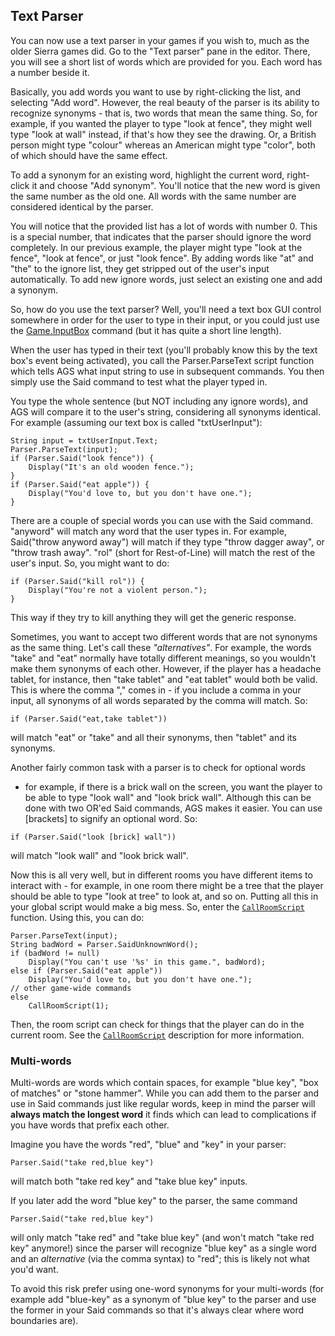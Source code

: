 ## Text Parser

You can now use a text parser in your games if you wish to, much as the
older Sierra games did. Go to the "Text parser" pane in the editor.
There, you will see a short list of words which are provided for you.
Each word has a number beside it.

Basically, you add words you want to use by right-clicking the list, and
selecting "Add word". However, the real beauty of the parser is its
ability to recognize synonyms - that is, two words that mean the same
thing. So, for example, if you wanted the player to type "look at
fence", they might well type "look at wall" instead, if that's how they
see the drawing. Or, a British person might type "colour" whereas an
American might type "color", both of which should have the same effect.

To add a synonym for an existing word, highlight the current word,
right-click it and choose "Add synonym". You'll notice that the new word
is given the same number as the old one. All words with the same number
are considered identical by the parser.

You will notice that the provided list has a lot of words with number 0.
This is a special number, that indicates that the parser should ignore
the word completely. In our previous example, the player might type
"look at the fence", "look at fence", or just "look fence". By adding
words like "at" and "the" to the ignore list, they get stripped out of
the user's input automatically. To add new ignore words, just select an
existing one and add a synonym.

So, how do you use the text parser? Well, you'll need a text box GUI
control somewhere in order for the user to type in their input, or you
could just use the [Game.InputBox](Game#gameinputbox) command (but it has quite a short line
length).

When the user has typed in their text (you'll probably know this by the
text box's event being activated), you call the Parser.ParseText script
function which tells AGS what input string to use in subsequent
commands. You then simply use the Said command to test what the player
typed in.

You type the whole sentence (but NOT including any ignore words), and
AGS will compare it to the user's string, considering all synonyms
identical. For example (assuming our text box is called "txtUserInput"):

```ags
String input = txtUserInput.Text;
Parser.ParseText(input);
if (Parser.Said("look fence")) {
    Display("It's an old wooden fence.");
}
if (Parser.Said("eat apple")) {
    Display("You'd love to, but you don't have one.");
}
```

There are a couple of special words you can use with the Said command.
"anyword" will match any word that the user types in. For example,
Said("throw anyword away") will match if they type "throw dagger away",
or "throw trash away". "rol" (short for Rest-of-Line) will match the
rest of the user's input. So, you might want to do:

```ags
if (Parser.Said("kill rol")) {
    Display("You're not a violent person.");
}
```

This way if they try to kill anything they will get the generic
response.

Sometimes, you want to accept two different words that are not synonyms
as the same thing. Let's call these *"alternatives"*. For example, the words "take" and "eat" normally have
totally different meanings, so you wouldn't make them synonyms of each
other. However, if the player has a headache tablet, for instance, then
"take tablet" and "eat tablet" would both be valid. This is where the
comma "," comes in - if you include a comma in your input, all synonyms
of all words separated by the comma will match. So:

```ags
if (Parser.Said("eat,take tablet"))
```

will match "eat" or "take" and all their synonyms, then "tablet" and its
synonyms.

Another fairly common task with a parser is to check for optional words
- for example, if there is a brick wall on the screen, you want the
player to be able to type "look wall" and "look brick wall". Although
this can be done with two OR'ed Said commands, AGS makes it easier. You
can use \[brackets\] to signify an optional word. So:

```ags
if (Parser.Said("look [brick] wall"))
```

will match "look wall" and "look brick wall".

Now this is all very well, but in different rooms you have different
items to interact with - for example, in one room there might be a tree
that the player should be able to type "look at tree" to look at, and so
on. Putting all this in your global script would make a big mess. So,
enter the [`CallRoomScript`](Globalfunctions_General#callroomscript) function. Using
this, you can do:

```ags
Parser.ParseText(input);
String badWord = Parser.SaidUnknownWord();
if (badWord != null)
    Display("You can't use '%s' in this game.", badWord);
else if (Parser.Said("eat apple"))
    Display("You'd love to, but you don't have one.");
// other game-wide commands
else
    CallRoomScript(1);
```

Then, the room script can check for things that the player can do in the
current room. See the [`CallRoomScript`](Globalfunctions_General#callroomscript)
description for more information.

### Multi-words

Multi-words are words which contain spaces, for example "blue key", "box of matches"
or "stone hammer". While you can add them to the parser and use in Said commands just
like regular words, keep in mind the parser will **always match the longest word**
it finds which can lead to complications if you have words that prefix each other.

Imagine you have the words "red", "blue" and "key" in your parser:
```ags
Parser.Said("take red,blue key")
```
will match both "take red key" and "take blue key" inputs.

If you later add the word "blue key" to the parser, the same command

```ags
Parser.Said("take red,blue key")
```

will only match "take red" and "take blue key" (and won't match "take red key" anymore!)
since the parser will recognize "blue key" as a single word and an *alternative* (via the
comma syntax) to "red"; this is likely not what you'd want.

To avoid this risk prefer using one-word synonyms for your multi-words (for example
add "blue-key" as a synonym of "blue key" to the parser and use the former in your Said
commands so that it's always clear where word boundaries are).
